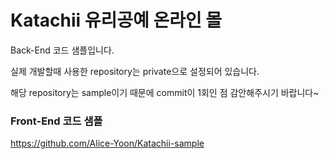 # Katachii 유리공예 온라인 몰 

Back-End 코드 샘플입니다.

실제 개발할때 사용한 repository는 private으로 설정되어 있습니다. 

해당 repository는 sample이기 때문에 commit이 1회인 점 감안해주시기 바랍니다~

### Front-End 코드 샘플

https://github.com/Alice-Yoon/Katachii-sample
